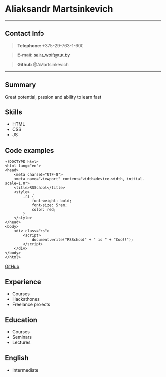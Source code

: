 # Aliaksandr Martsinkevich

---

## Contact Info

> **Telephone:** +375-29-763-1-600

> **E-mail:** saint_wolf@tut.by

> **Github** @AMartsinkevich

---

## Summary

Great potential, passion and ability to learn fast

## Skills

- HTML
- CSS
- JS

## Code examples

```
<!DOCTYPE html>
<html lang="en">
<head>
    <meta charset="UTF-8">
    <meta name="viewport" content="width=device-width, initial-scale=1.0">
    <title>RSSchool</title>
    <style>
        .rs {
            font-weight: bold;
            font-size: 5rem;
            color: red;
        }
    </style>
</head>
<body>
    <div class="rs">
        <script>
            document.write("RSSchool" + " is " + "Cool!");
        </script>
    </div>    
</body>
</html>
```

[GitHub](https://github.com/AMartsinkevich)

## Experience

- Courses
- Hackathones
- Freelance projects

## Education

- Courses
- Seminars
- Lectures

## English

* Intermediate
